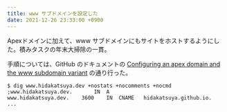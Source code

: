 ```yaml
---
title: www サブドメインを設定した
date: 2021-12-26 23:33:00 +0900
---
```


Apexドメインに加えて、www サブドメインにもサイトをホストするようにした。積みタスクの年末大掃除の一貫。

手順については、GitHub のドキュメントの
[Configuring an apex domain and the www subdomain variant](https://docs.github.com/en/pages/configuring-a-custom-domain-for-your-github-pages-site/managing-a-custom-domain-for-your-github-pages-site#configuring-an-apex-domain-and-the-www-subdomain-variant)
の通り行った。

```
$ dig www.hidakatsuya.dev +nostats +nocomments +nocmd
;www.hidakatsuya.dev.		IN	A
www.hidakatsuya.dev.	3600	IN	CNAME	hidakatsuya.github.io.
...
```
